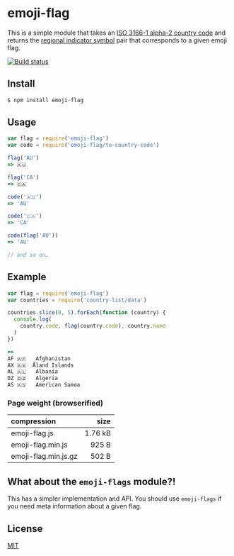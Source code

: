 # emoji-flag

This is a simple module that takes an [ISO 3166-1 alpha-2 country code](https://en.wikipedia.org/wiki/ISO_3166-1_alpha-2#Officially_assigned_code_elements) and returns the [regional indicator symbol](https://en.wikipedia.org/wiki/Regional_Indicator_Symbol) pair that corresponds to a given emoji flag.

[![Build status](https://travis-ci.org/michaelrhodes/emoji-flag.png?branch=master)](https://travis-ci.org/michaelrhodes/emoji-flag)

## Install

```sh
$ npm install emoji-flag
```

## Usage

```js
var flag = require('emoji-flag')
var code = require('emoji-flag/to-country-code')

flag('AU')
=> 🇦🇺

flag('CA')
=> 🇨🇦

code('🇦🇺')
=> 'AU'

code('🇨🇦')
=> 'CA'

code(flag('AU'))
=> 'AU'

// and so on…
```

## Example

```js
var flag = require('emoji-flag')
var countries = require('country-list/data')

countries.slice(0, 5).forEach(function (country) {
  console.log(
    country.code, flag(country.code), country.name
  )
})

=>
AF 🇦🇫   Afghanistan
AX 🇦🇽  Åland Islands
AL 🇦🇱   Albania
DZ 🇩🇿   Algeria
AS 🇦🇸   American Samoa
```

### Page weight (browserified)

| compression          |    size |
| :------------------- | ------: |
| emoji-flag.js        | 1.76 kB |
| emoji-flag.min.js    |   925 B |
| emoji-flag.min.js.gz |   502 B |


## What about the `emoji-flags` module?!

This has a simpler implementation and API. You should use `emoji-flags` if you need meta information about a given flag.

## License

[MIT](http://opensource.org/licenses/MIT)
